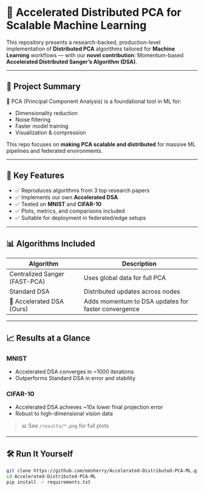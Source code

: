 # 🧠 Accelerated Distributed PCA for Scalable Machine Learning

This repository presents a research-backed, production-level implementation of **Distributed PCA** algorithms tailored for **Machine Learning** workflows — with our **novel contribution**: Momentum-based **Accelerated Distributed Sanger’s Algorithm (DSA)**.

---

## 🧬 Project Summary

📌 PCA (Principal Component Analysis) is a foundational tool in ML for:
- Dimensionality reduction
- Noise filtering
- Faster model training
- Visualization & compression

This repo focuses on **making PCA scalable and distributed** for massive ML pipelines and federated environments.

---

## 🚀 Key Features

- ✅ Reproduces algorithms from 3 top research papers
- ✅ Implements our own **Accelerated DSA**
- ✅ Tested on **MNIST** and **CIFAR-10**
- ✅ Plots, metrics, and comparisons included
- ✅ Suitable for deployment in federated/edge setups

---

## 📊 Algorithms Included

| Algorithm                  | Description                                    |
|---------------------------|------------------------------------------------|
| Centralized Sanger (FAST-PCA) | Uses global data for full PCA              |
| Standard DSA              | Distributed updates across nodes              |
| 🚀 Accelerated DSA (Ours) | Adds momentum to DSA updates for faster convergence |

---

## 📈 Results at a Glance

### MNIST
- Accelerated DSA converges in ~1000 iterations
- Outperforms Standard DSA in error and stability

### CIFAR-10
- Accelerated DSA achieves ~10x lower final projection error
- Robust to high-dimensional vision data

> 📊 See `/results/*.png` for full plots

---

## 🛠️ Run It Yourself

```bash
git clone https://github.com/emsherry/Accelerated-Distributed-PCA-ML.git
cd Accelerated-Distributed-PCA-ML
pip install -r requirements.txt
